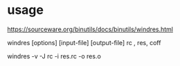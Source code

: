 # usage
  https://sourceware.org/binutils/docs/binutils/windres.html

  windres [options] [input-file] [output-file]
  rc , res, coff

windres -v -J rc -i res.rc -o res.o 